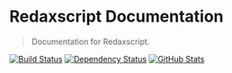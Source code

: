Redaxscript Documentation
=========================

> Documentation for Redaxscript.

[![Build Status](https://img.shields.io/travis/redaxmedia/redaxscript-documentation.svg)](https://travis-ci.org/redaxmedia/redaxscript-documentation)
[![Dependency Status](https://gemnasium.com/badges/github.com/redaxmedia/redaxscript-documentation.svg)](https://gemnasium.com/github.com/redaxmedia/redaxscript-documentation)
[![GitHub Stats](https://img.shields.io/badge/github-stats-ff5500.svg)](http://githubstats.com/redaxmedia/redaxscript-documentation)
